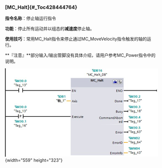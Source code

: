 ### [MC_Halt]{#_Toc428444764}

**指令名称**：停止轴运行指令

**功能**：停止所有运动并以组态的**减速度**停止轴。

**使用技巧**：常用MC_Halt指令来停止通过MC_MoveVelocity指令触发的轴的运行。

**『注意』**部分输入/输出管脚没有具体介绍，请用户参考MC_Power指令中的说明。

![](images/05-1.jpg){width="559" height="323"}
